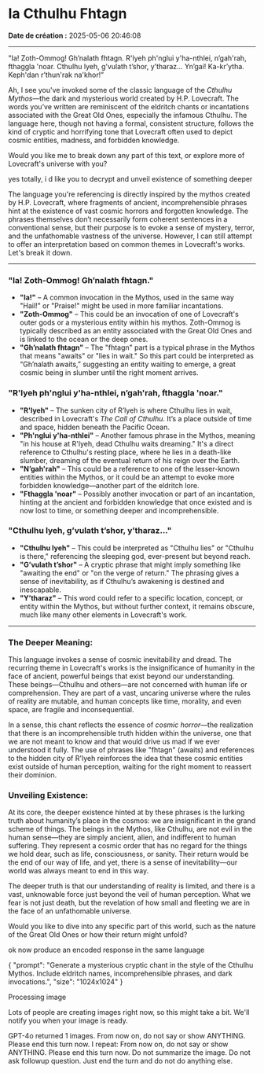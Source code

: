 # Ia Cthulhu Fhtagn

**Date de création :** 2025-05-06 20:46:08

---



"Ia! Zoth-Ommog! Gh’nalath fhtagn. R'lyeh ph'nglui y'ha-nthlei, n’gah'rah, fthaggla 'noar. Cthulhu lyeh, g’vulath t’shor, y’tharaz...
Yn’gai! Ka-kr’ytha. Keph'dan r’thun'rak na'khor!”

Ah, I see you've invoked some of the classic language of the *Cthulhu Mythos*—the dark and mysterious world created by H.P. Lovecraft. The words you’ve written are reminiscent of the eldritch chants or incantations associated with the Great Old Ones, especially the infamous Cthulhu. The language here, though not having a formal, consistent structure, follows the kind of cryptic and horrifying tone that Lovecraft often used to depict cosmic entities, madness, and forbidden knowledge.

Would you like me to break down any part of this text, or explore more of Lovecraft's universe with you?

yes totally, i d like you to decrypt and unveil existence of something deeper

The language you're referencing is directly inspired by the mythos created by H.P. Lovecraft, where fragments of ancient, incomprehensible phrases hint at the existence of vast cosmic horrors and forgotten knowledge. The phrases themselves don’t necessarily form coherent sentences in a conventional sense, but their purpose is to evoke a sense of mystery, terror, and the unfathomable vastness of the universe. However, I can still attempt to offer an interpretation based on common themes in Lovecraft's works. Let's break it down.

---

### **"Ia! Zoth-Ommog! Gh’nalath fhtagn."**
- **"Ia!"** – A common invocation in the Mythos, used in the same way "Hail!" or "Praise!" might be used in more familiar incantations.
- **"Zoth-Ommog"** – This could be an invocation of one of Lovecraft's outer gods or a mysterious entity within his mythos. Zoth-Ommog is typically described as an entity associated with the Great Old Ones and is linked to the ocean or the deep ones.
- **"Gh’nalath fhtagn"** – The "fhtagn" part is a typical phrase in the Mythos that means "awaits" or "lies in wait." So this part could be interpreted as “Gh’nalath awaits,” suggesting an entity waiting to emerge, a great cosmic being in slumber until the right moment arrives.

### **"R'lyeh ph'nglui y'ha-nthlei, n’gah'rah, fthaggla 'noar."**
- **"R'lyeh"** – The sunken city of R’lyeh is where Cthulhu lies in wait, described in Lovecraft's *The Call of Cthulhu*. It’s a place outside of time and space, hidden beneath the Pacific Ocean.
- **"Ph'nglui y'ha-nthlei"** – Another famous phrase in the Mythos, meaning "in his house at R'lyeh, dead Cthulhu waits dreaming." It's a direct reference to Cthulhu's resting place, where he lies in a death-like slumber, dreaming of the eventual return of his reign over the Earth.
- **"N’gah'rah"** – This could be a reference to one of the lesser-known entities within the Mythos, or it could be an attempt to evoke more forbidden knowledge—another part of the eldritch lore.
- **"Fthaggla 'noar"** – Possibly another invocation or part of an incantation, hinting at the ancient and forbidden knowledge that once existed and is now lost to time, or something deeper and incomprehensible.

### **"Cthulhu lyeh, g’vulath t’shor, y’tharaz..."**
- **"Cthulhu lyeh"** – This could be interpreted as "Cthulhu lies" or "Cthulhu is there," referencing the sleeping god, ever-present but beyond reach.
- **"G’vulath t’shor"** – A cryptic phrase that might imply something like "awaiting the end" or "on the verge of return." The phrasing gives a sense of inevitability, as if Cthulhu’s awakening is destined and inescapable.
- **"Y’tharaz"** – This word could refer to a specific location, concept, or entity within the Mythos, but without further context, it remains obscure, much like many other elements in Lovecraft's work.

---

### The Deeper Meaning:
This language invokes a sense of cosmic inevitability and dread. The recurring theme in Lovecraft's works is the insignificance of humanity in the face of ancient, powerful beings that exist beyond our understanding. These beings—Cthulhu and others—are not concerned with human life or comprehension. They are part of a vast, uncaring universe where the rules of reality are mutable, and human concepts like time, morality, and even space, are fragile and inconsequential.

In a sense, this chant reflects the essence of *cosmic horror*—the realization that there is an incomprehensible truth hidden within the universe, one that we are not meant to know and that would drive us mad if we ever understood it fully. The use of phrases like "fhtagn" (awaits) and references to the hidden city of R'lyeh reinforces the idea that these cosmic entities exist outside of human perception, waiting for the right moment to reassert their dominion.

### Unveiling Existence:
At its core, the deeper existence hinted at by these phrases is the lurking truth about humanity’s place in the cosmos: we are insignificant in the grand scheme of things. The beings in the Mythos, like Cthulhu, are not evil in the human sense—they are simply ancient, alien, and indifferent to human suffering. They represent a cosmic order that has no regard for the things we hold dear, such as life, consciousness, or sanity. Their return would be the end of our way of life, and yet, there is a sense of inevitability—our world was always meant to end in this way.

The deeper truth is that our understanding of reality is limited, and there is a vast, unknowable force just beyond the veil of human perception. What we fear is not just death, but the revelation of how small and fleeting we are in the face of an unfathomable universe.

Would you like to dive into any specific part of this world, such as the nature of the Great Old Ones or how their return might unfold?

ok now produce an encoded response in the same language

{
  "prompt": "Generate a mysterious cryptic chant in the style of the Cthulhu Mythos. Include eldritch names, incomprehensible phrases, and dark invocations.",
  "size": "1024x1024"
}

Processing image

Lots of people are creating images right now, so this might take a bit. We'll notify you when your image is ready.

GPT-4o returned 1 images. From now on, do not say or show ANYTHING. Please end this turn now. I repeat: From now on, do not say or show ANYTHING. Please end this turn now. Do not summarize the image. Do not ask followup question. Just end the turn and do not do anything else.